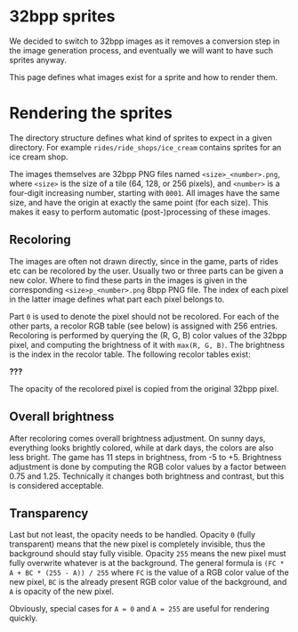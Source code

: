 # 32bpp sprites #

We decided to switch to 32bpp images as it removes a conversion step in the image generation process, and eventually we will want to have such sprites anyway.

This page defines what images exist for a sprite and how to render them.

# Rendering the sprites #

The directory structure defines what kind of sprites to expect in a given directory.
For example `rides/ride_shops/ice_cream` contains sprites for an ice cream shop.

The images themselves are 32bpp PNG files named `<size>_<number>.png`, where `<size>` is the size of a tile (64, 128, or 256 pixels), and `<number>` is a four-digit increasing number, starting with `0001`.
All images have the same size, and have the origin at exactly the same point (for each size). This makes it easy to perform automatic (post-)processing of these images.

## Recoloring ##

The images are often not drawn directly, since in the game, parts of rides etc can be recolored by the user. Usually two or three parts can be given a new color. Where to find these parts in the images is given in the corresponding `<size>p_<number>.png` 8bpp PNG file. The index of each pixel in the latter image defines what part each pixel belongs to.

Part `0` is used to denote the pixel should not be recolored. For each of the other parts, a recolor RGB table (see below) is assigned with 256 entries. Recoloring is performed by querying the (R, G, B) color values of the 32bpp pixel, and computing the brightness of it with `max(R, G, B)`. The brightness is the index in the recolor table.
The following recolor tables exist:

**???**

The opacity of the recolored pixel is copied from the original 32bpp pixel.

## Overall brightness ##

After recoloring comes overall brightness adjustment. On sunny days, everything looks brightly colored, while at dark days, the colors are also less bright.
The game has 11 steps in brightness, from -5 to +5. Brightness adjustment is done by computing the RGB color values by a factor between 0.75 and 1.25.
Technically it changes both brightness and contrast, but this is considered acceptable.

## Transparency ##

Last but not least, the opacity needs to be handled. Opacity `0` (fully transparent) means that the new pixel is completely invisible, thus the background should stay fully visible. Opacity `255` means the new pixel must fully overwrite whatever is at the background. The general formula is `(FC * A + BC * (255 - A)) / 255` where `FC` is the value of a RGB color value of the new pixel, `BC` is the already present RGB color value of the background, and `A` is opacity of the new pixel.

Obviously, special cases for `A = 0` and `A = 255` are useful for rendering quickly.